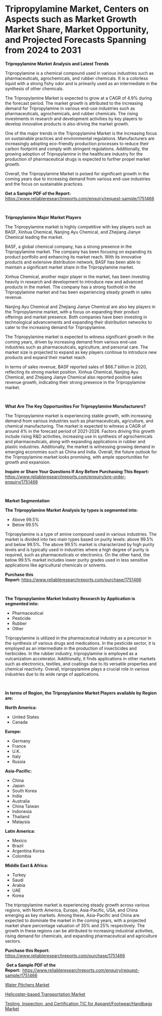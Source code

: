 <p><h1>Tripropylamine Market, Centers on Aspects such as Market Growth Market Share, Market Opportunity, and Projected Forecasts Spanning from 2024 to 2031</h1></p><p><strong>Tripropylamine Market Analysis and Latest Trends</strong></p>
<p><p>Tripropylamine is a chemical compound used in various industries such as pharmaceuticals, agrochemicals, and rubber chemicals. It is a colorless liquid with a strong fishy odor and is primarily used as an intermediate in the synthesis of other chemicals.</p><p>The Tripropylamine Market is expected to grow at a CAGR of 4.9% during the forecast period. The market growth is attributed to the increasing demand for Tripropylamine in various end-use industries such as pharmaceuticals, agrochemicals, and rubber chemicals. The rising investments in research and development activities by key players to develop innovative products is also driving the market growth.</p><p>One of the major trends in the Tripropylamine Market is the increasing focus on sustainable practices and environmental regulations. Manufacturers are increasingly adopting eco-friendly production processes to reduce their carbon footprint and comply with stringent regulations. Additionally, the growing adoption of Tripropylamine in the healthcare industry for the production of pharmaceutical drugs is expected to further propel market growth.</p><p>Overall, the Tripropylamine Market is poised for significant growth in the coming years due to increasing demand from various end-use industries and the focus on sustainable practices.</p></p>
<p><strong>Get a Sample PDF of the Report:&nbsp;</strong> <a href="https://www.reliableresearchreports.com/enquiry/request-sample/1751466">https://www.reliableresearchreports.com/enquiry/request-sample/1751466</a></p>
<p>&nbsp;</p>
<p><strong>Tripropylamine Major Market Players</strong></p>
<p><p>The Tripropylamine market is highly competitive with key players such as BASF, Xinhua Chemical, Nanjing Ayu Chemical, and Zhejiang Jianye Chemical leading the market. </p><p>BASF, a global chemical company, has a strong presence in the Tripropylamine market. The company has been focusing on expanding its product portfolio and enhancing its market reach. With its innovative products and extensive distribution network, BASF has been able to maintain a significant market share in the Tripropylamine market.</p><p>Xinhua Chemical, another major player in the market, has been investing heavily in research and development to introduce new and advanced products in the market. The company has a strong foothold in the Tripropylamine market and has been experiencing steady growth in sales revenue.</p><p>Nanjing Ayu Chemical and Zhejiang Jianye Chemical are also key players in the Tripropylamine market, with a focus on expanding their product offerings and market presence. Both companies have been investing in technological advancements and expanding their distribution networks to cater to the increasing demand for Tripropylamine.</p><p>The Tripropylamine market is expected to witness significant growth in the coming years, driven by increasing demand from various end-use industries such as pharmaceuticals, agriculture, and personal care. The market size is projected to expand as key players continue to introduce new products and expand their market reach.</p><p>In terms of sales revenue, BASF reported sales of $66.7 billion in 2020, reflecting its strong market position. Xinhua Chemical, Nanjing Ayu Chemical, and Zhejiang Jianye Chemical also reported positive sales revenue growth, indicating their strong presence in the Tripropylamine market.</p></p>
<p>&nbsp;</p>
<p><strong>What Are The Key Opportunities For Tripropylamine Manufacturers?</strong></p>
<p><p>The Tripropylamine market is experiencing stable growth, with increasing demand from various industries such as pharmaceuticals, agriculture, and chemical manufacturing. The market is expected to witness a CAGR of around 4% in the forecast period of 2021-2026. Factors driving this growth include rising R&D activities, increasing use in synthesis of agrochemicals and pharmaceuticals, along with expanding applications in rubber and plastic industries. Additionally, the market is witnessing growing demand in emerging economies such as China and India. Overall, the future outlook for the Tripropylamine market looks promising, with ample opportunities for growth and expansion.</p></p>
<p><strong>Inquire or Share Your Questions If Any Before Purchasing This Report:</strong> <a href="https://www.reliableresearchreports.com/enquiry/pre-order-enquiry/1751466">https://www.reliableresearchreports.com/enquiry/pre-order-enquiry/1751466</a></p>
<p>&nbsp;</p>
<p><strong>Market Segmentation</strong></p>
<p><strong>The Tripropylamine Market Analysis by types is segmented into:</strong></p>
<p><ul><li>Above 99.5%</li><li>Below 99.5%</li></ul></p>
<p><p>Tripropylamine is a type of amine compound used in various industries. The market is divided into two main types based on purity levels: above 99.5% and below 99.5%. The above 99.5% market is characterized by high purity levels and is typically used in industries where a high degree of purity is required, such as pharmaceuticals or electronics. On the other hand, the below 99.5% market includes lower purity grades used in less sensitive applications like agricultural chemicals or solvents.</p></p>
<p><strong>Purchase this Report:&nbsp;</strong><a href="https://www.reliableresearchreports.com/purchase/1751466">https://www.reliableresearchreports.com/purchase/1751466</a></p>
<p>&nbsp;</p>
<p><strong>The Tripropylamine Market Industry Research by Application is segmented into:</strong></p>
<p><ul><li>Pharmaceutical</li><li>Pesticide</li><li>Rubber</li><li>Other</li></ul></p>
<p><p>Tripropylamine is utilized in the pharmaceutical industry as a precursor in the synthesis of various drugs and medications. In the pesticide sector, it is employed as an intermediate in the production of insecticides and herbicides. In the rubber industry, tripropylamine is employed as a vulcanization accelerator. Additionally, it finds applications in other markets such as electronics, textiles, and coatings due to its versatile properties and chemical reactivity. Overall, tripropylamine plays a crucial role in various industries due to its wide range of applications.</p></p>
<p>&nbsp;</p>
<p><strong>In terms of Region, the Tripropylamine Market Players available by Region are:</strong></p>
<p>
    <p> <strong> North America: </strong>
        <ul>
            <li>United States</li>
            <li>Canada</li>
        </ul>
        </p> 
    <p> <strong> Europe: </strong>
        <ul>
            <li>Germany</li>
            <li>France</li>
            <li>U.K.</li>
            <li>Italy</li>
            <li>Russia</li>
        </ul>
        </p> 
    <p> <strong> Asia-Pacific: </strong>
        <ul>
            <li>China</li>
            <li>Japan</li>
            <li>South Korea</li>
            <li>India</li>
            <li>Australia</li>
            <li>China Taiwan</li>
            <li>Indonesia</li>
            <li>Thailand</li>
            <li>Malaysia</li>
        </ul>
        </p> 
    <p> <strong> Latin America: </strong>
        <ul>
            <li>Mexico</li>
            <li>Brazil</li>
            <li>Argentina Korea</li>
            <li>Colombia</li>
        </ul>
        </p> 
    <p> <strong> Middle East & Africa: </strong>
        <ul>
            <li>Turkey</li>
            <li>Saudi</li>
            <li>Arabia</li>
            <li>UAE</li>
            <li>Korea</li>
        </ul>
    </p>
    </p>
<p><p>The tripropylamine market is experiencing steady growth across various regions, with North America, Europe, Asia-Pacific, USA, and China emerging as key markets. Among these, Asia-Pacific and China are expected to dominate the market in the coming years, with a projected market share percentage valuation of 35% and 25% respectively. The growth in these regions can be attributed to increasing industrial activities, rising demand for chemicals, and expanding pharmaceutical and agriculture sectors.</p></p>
<p><strong>Purchase this Report: </strong><a href="https://www.reliableresearchreports.com/purchase/1751466">https://www.reliableresearchreports.com/purchase/1751466</a></p>
<p>&nbsp;<strong>Get a Sample PDF of the Report:&nbsp;&nbsp;</strong><a href="https://www.reliableresearchreports.com/enquiry/request-sample/1751466">https://www.reliableresearchreports.com/enquiry/request-sample/1751466</a></p>
<p><strong></strong></p>
<p><p><a href="https://view.publitas.com/reportprime-1/water-pitchers-market-size-reflecting-a-forecast-till-2030-market-by-type-by-application-and-by-geography/">Water Pitchers Market</a></p><p><a href="https://view.publitas.com/reportprime-1/helicopter-based-transportation-market-size-evaluating-its-market-trends-growth-and-projections-2023-2030/">Helicopter-based Transportation Market</a></p><p><a href="https://view.publitas.com/reportprime-1/testing-inspection-and-certification-tic-for-apparel-footwear-handbags-market-analysis-examines-its-scope-on-growth-opportunities-and-forecasted-trends-spanning-from-2023-to-2030/">Testing, Inspection, and Certification TIC for Apparel/Footwear/Handbags Market</a></p></p>